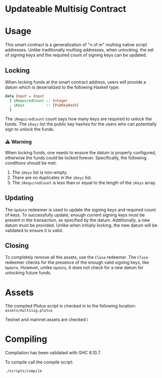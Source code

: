 # Updateable Multisig Contract

# Usage

This smart contract is a generalization of "n of m" multisig native script addresses. Unlike traditionally multisig addresses, when unlocking, the set of signing keys and the required count of signing keys can be updated.

## Locking

When locking funds at the smart contract address, users will provide a datum which is deserialized to the following Haskell type:
```haskell
data Input = Input
  { iRequiredCount :: Integer
  , iKeys          :: [PubKeyHash]
  }
```

The `iRequiredCount` count says how many keys are required to unlock the funds. The `iKeys` list the public key hashes for the users who can potentially sign to unlock the funds.

### ⚠️ Warning

When locking funds, one needs to ensure the datum is properly configured, otherwise the funds could be locked forever. Specifically, the following conditions should be met:

1. The `iKeys` list is non-empty.
2. There are no duplicates in the `iKeys` list.
3. The `iRequiredCount` is less than or equal to the length of the `iKeys` array.

## Updating

The `Update` redeemer is used to update the signing keys and required count of keys. To successfully update, enough current signing keys must be present in the transaction, as specified by the datum. Additionally, a new datum must be provided. Unlike when initially locking, the new datum will be validated to ensure it is valid.

## Closing

To completely remove all the assets, use the `Close` redeemer. The `Close` redeemer checks for the presence of the enough valid signing keys, like `Update`. However, unlike `Update`, it does not check for a new datum for unlocking future funds.

# Assets

The compiled Plutus script is checked in to the following location: `assets/multisig.plutus`

Testnet and mainnet assets are checked i

# Compiling

Compliation has been validated with GHC 8.10.7.

To compile call the compile script:

```bash
./scripts/compile
```
